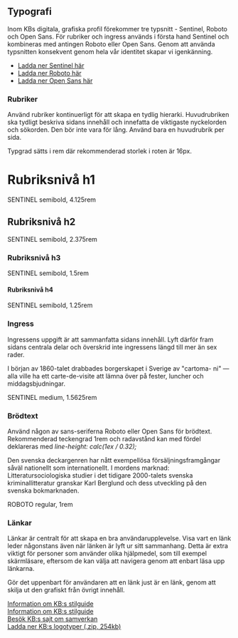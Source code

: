 ## Typografi
Inom KBs digitala, grafiska profil förekommer tre typsnitt - Sentinel, Roboto och Open Sans. För rubriker och ingress används i första hand Sentinel och kombineras med antingen Roboto eller Open Sans. Genom att använda typsnitten konsekvent genom hela vår identitet skapar vi igenkänning.

* [Ladda ner Sentinel här](https://www.kb.se/webdav/files/System/resources/fonts/sentinel-web/sentinel_web.zip)
* [Ladda ner Roboto här](https://fonts.google.com/specimen/Roboto?preview.text_type=custom)
* [Ladda ner Open Sans här](https://fonts.google.com/specimen/Open+Sans?preview.text_type=custom)

### Rubriker
Använd rubriker kontinuerligt för att skapa en tydlig hierarki. Huvudrubriken ska tydligt beskriva sidans innehåll och innefatta de viktigaste nyckelorden och sökorden. Den bör inte vara för lång. Använd bara en huvudrubrik per sida. 

<span class="badge bg-info badge-icon text-dark"><i class="kbico-exclamation"></i></span> Typgrad sätts i rem där rekommenderad storlek i roten är 16px. 

<div class="example-block example-type bg-light">
<h1>Rubriksnivå h1</h1>
<span>SENTINEL</span>
<span>semibold, 4.125rem</span>
</div>

<div class="example-block example-type bg-light">
<h2>Rubriksnivå h2</h2>
<span>SENTINEL</span>
<span>semibold, 2.375rem</span>
</div>

<div class="example-block example-type bg-light">
<h3>Rubriksnivå h3</h3>
<span>SENTINEL</span>
<span>semibold, 1.5rem</span>
</div>

<div class="example-block example-type bg-light">
<h4>Rubriksnivå h4</h4>
<span>SENTINEL</span>
<span>semibold, 1.25rem</span>
</div>

### Ingress
Ingressens uppgift är att sammanfatta sidans innehåll. Lyft därför fram sidans centrala delar och överskrid inte ingressens längd till mer än sex rader.


<div class="example-block example-type bg-light">
<p class="lead">
    I början av 1860-talet drabbades borgerskapet i Sverige av "cartoma- ni" — alla ville ha ett carte-de-visite att lämna över på fester, luncher och middagsbjudningar.
</p>
<span>SENTINEL</span>
<span>medium, 1.5625rem</span>
</div>

### Brödtext
Använd någon av sans-seriferna Roboto eller Open Sans för brödtext. Rekommenderad teckengrad 1rem och radavstånd kan med fördel deklareras med *line-height: calc(1ex / 0.32);*

<div class="example-block example-type bg-light">
<p>
    Den svenska deckargenren har nått exempellösa försäljningsframgångar såväl nationellt som internationellt. I mordens marknad: Litteratursociologiska studier i det tidigare 2000-talets svenska kriminallitteratur granskar Karl Berglund och dess utveckling på den svenska bokmarknaden.
</p>
<span>ROBOTO</span>
<span>regular, 1rem</span>
</div>


### Länkar
Länkar är centralt för att skapa en bra användarupplevelse. Visa vart en länk leder någonstans även när länken är lyft ur sitt sammanhang. Detta är extra viktigt för personer som använder olika hjälpmedel, som till exempel skärmläsare, eftersom de kan välja att navigera genom att enbart läsa upp länkarna. 

Gör det uppenbart för användaren att en länk just är en länk, genom att skilja ut den grafiskt från övrigt innehåll.

<div class="example-block bg-light">
<a class="" href="#">Information om KB:s stilguide</a><br>
<a class="text-kb-secondary-blue text-decoration-none" href="#">Information om KB:s stilguide</a>
</div>
<div class="example-block bg-light">
<a class="" href="#">Besök KB:s sajt om samverkan</a><i class=""></i>
</div>
<div class="example-block bg-light">
<a class="" href="#">Ladda ner KB:s logotyper (.zip, 254kb)</a>
</div>

